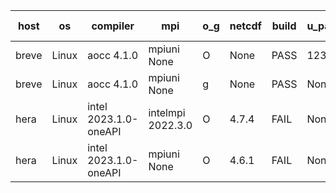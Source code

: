 

| host     | os       | compiler                              | mpi                      | o_g        | netcdf        | build       | u_pass          | u_fail          | s_pass            | s_fail            | e_pass             | e_fail             | nuopc_pass       | nuopc_fail       | artifacts link          |
|----------|----------|---------------------------------------|--------------------------|------------|---------------|-------------|-----------------|-----------------|-------------------|-------------------|--------------------|--------------------|------------------|------------------|-------------------------|
| breve | Linux | aocc 4.1.0 | mpiuni None  | O | None  | PASS | 12397 | 26 | 8 | 0 | 44 | 0 | None | None | <a href="https://github.com/esmf-org/esmf-test-artifacts/tree/d9f460b4b8bab85e36000dcd68ed99972532717e/release_8.6.0/aocc/4.1.0/O/mpiuni/None" target="_blank">d9f460b</a> | 
| breve | Linux | aocc 4.1.0 | mpiuni None  | g | None  | PASS | None | None | None | None | None | None | None | None | <a href="https://github.com/esmf-org/esmf-test-artifacts/tree/0efc2f28a40c5d43b57bc63a656abbb6393f3b77/release_8.6.0/aocc/4.1.0/g/mpiuni/None" target="_blank">0efc2f2</a> | 
| hera | Linux | intel 2023.1.0-oneAPI | intelmpi 2022.3.0  | O | 4.7.4  | FAIL | None | None | None | None | None | None | None | None | <a href="https://github.com/esmf-org/esmf-test-artifacts/tree/4a9d40ae80ecbb1fb2c4f416f3bcd2d8b8bdf488/release_8.6.0/intel/2023.1.0-oneAPI/O/intelmpi/2022.3.0" target="_blank">4a9d40a</a> | 
| hera | Linux | intel 2023.1.0-oneAPI | mpiuni None  | O | 4.6.1  | FAIL | None | None | None | None | None | None | None | None | <a href="https://github.com/esmf-org/esmf-test-artifacts/tree/441c82c6a1f1f03932c86504654e0ffdb88e04f0/release_8.6.0/intel/2023.1.0-oneAPI/O/mpiuni/None" target="_blank">441c82c</a> | 
